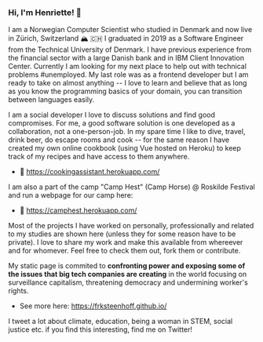 ### Hi, I'm Henriette! :wave:

I am a Norwegian Computer Scientist who studied in Denmark and now live in Zürich, Switzerland 🏔️ 🇨🇭 I graduated in 2019 as a Software Engineer from the Technical University of Denmark. I have previous experience from the financial sector with a large Danish bank and in IBM Client Innovation Center. Currently I am looking for my next place to help out with technical problems #unemployed. My last role was as a frontend developer but I am ready to take on almost anything -- I love to learn and believe that as long as you know the programming basics of your domain, you can transition between languages easily. 

I am a social developer I love to discuss solutions and find good compromises. For me, a good software solution is one developed as a collaboration, not a one-person-job. In my spare time I like to dive, travel, drink beer, do escape rooms and cook -- for the same reason I have created my own online cookbook (using Vue hosted on Heroku) to keep track of my recipes and have access to them anywhere.

* 🍲 https://cookingassistant.herokuapp.com/

I am also a part of the camp "Camp Hest" (Camp Horse) @ Roskilde Festival and run a webpage for our camp here:

* 🐎 https://camphest.herokuapp.com/


Most of the projects I have worked on personally, professionally and related to my studies are shown here (unless they for some reason have to be private). I love to share my work and make this available from whereever and for whomever. Feel free to check them out, fork them or contribute.

My static page is commited to **confronting power and exposing some of the issues that big tech companies are creating** in the world focusing on surveillance capitalism, threatening democracy and undermining worker's rights. 
* See more here: https://frksteenhoff.github.io/

I tweet a lot about climate, education, being a woman in STEM, social justice etc. if you find this interesting, find me on Twitter!
